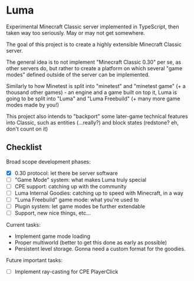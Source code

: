 # Luma
Experimental Minecraft Classic server implemented in TypeScript, then taken way too seriously. May or may not get somewhere.

The goal of this project is to create a highly extensible Minecraft Classic server.

The general idea is to not implement "Minecraft Classic 0.30" per se, as other servers do, but rather to create a platform on which several "game modes" defined outside of the server can be implemented. 

Similarly to how Minetest is split into "minetest" and "minetest game" (+ a thousand other games) - an engine and a game built on top it, Luma is going to be split into "Luma" and "Luma Freebuild" (+ many more game modes made by you!)

This project also intends to "backport" some later-game technical features into Classic, such as entities (...really?) and block states (redstone? eh, don't count on it)

## Checklist

Broad scope development phases:
- [x] 0.30 protocol: let there be server software
- [ ] "Game Mode" system: what makes Luma truly special
- [ ] CPE support: catching up with the community
- [ ] Luma Internal Goodies: catching up to speed with Minecraft, in a way
- [ ] "Luma Freebuild" game mode: what you're used to
- [ ] Plugin system: let game modes be further extendable
- [ ] Support, new nice things, etc...

Current tasks:
- Implement game mode loading
- Proper multiworld (better to get this done as early as possible)
- Persistent level storage. Gonna need a custom format for the goodies.

Future important tasks:
- [ ] Implement ray-casting for CPE PlayerClick